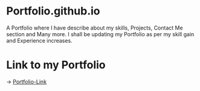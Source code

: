 # Portfolio.github.io
A Portfolio where I have describe about my skills, Projects, Contact Me section and Many more. I shall be updating my Portfolio as per my skill gain and Experience increases.

# Link to my Portfolio 
-> [Portfolio-Link](https://main--exquisite-otter-7d4307.netlify.app/)

 
